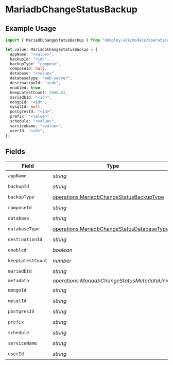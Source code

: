 # MariadbChangeStatusBackup

## Example Usage

```typescript
import { MariadbChangeStatusBackup } from "dokploy-sdk/models/operations";

let value: MariadbChangeStatusBackup = {
  appName: "<value>",
  backupId: "<id>",
  backupType: "compose",
  composeId: null,
  database: "<value>",
  databaseType: "web-server",
  destinationId: "<id>",
  enabled: true,
  keepLatestCount: 2948.61,
  mariadbId: "<id>",
  mongoId: "<id>",
  mysqlId: null,
  postgresId: "<id>",
  prefix: "<value>",
  schedule: "<value>",
  serviceName: "<value>",
  userId: "<id>",
};
```

## Fields

| Field                                                                                                    | Type                                                                                                     | Required                                                                                                 | Description                                                                                              |
| -------------------------------------------------------------------------------------------------------- | -------------------------------------------------------------------------------------------------------- | -------------------------------------------------------------------------------------------------------- | -------------------------------------------------------------------------------------------------------- |
| `appName`                                                                                                | *string*                                                                                                 | :heavy_check_mark:                                                                                       | N/A                                                                                                      |
| `backupId`                                                                                               | *string*                                                                                                 | :heavy_check_mark:                                                                                       | N/A                                                                                                      |
| `backupType`                                                                                             | [operations.MariadbChangeStatusBackupType](../../models/operations/mariadbchangestatusbackuptype.md)     | :heavy_check_mark:                                                                                       | N/A                                                                                                      |
| `composeId`                                                                                              | *string*                                                                                                 | :heavy_check_mark:                                                                                       | N/A                                                                                                      |
| `database`                                                                                               | *string*                                                                                                 | :heavy_check_mark:                                                                                       | N/A                                                                                                      |
| `databaseType`                                                                                           | [operations.MariadbChangeStatusDatabaseType](../../models/operations/mariadbchangestatusdatabasetype.md) | :heavy_check_mark:                                                                                       | N/A                                                                                                      |
| `destinationId`                                                                                          | *string*                                                                                                 | :heavy_check_mark:                                                                                       | N/A                                                                                                      |
| `enabled`                                                                                                | *boolean*                                                                                                | :heavy_check_mark:                                                                                       | N/A                                                                                                      |
| `keepLatestCount`                                                                                        | *number*                                                                                                 | :heavy_check_mark:                                                                                       | N/A                                                                                                      |
| `mariadbId`                                                                                              | *string*                                                                                                 | :heavy_check_mark:                                                                                       | N/A                                                                                                      |
| `metadata`                                                                                               | *operations.MariadbChangeStatusMetadataUnion*                                                            | :heavy_minus_sign:                                                                                       | N/A                                                                                                      |
| `mongoId`                                                                                                | *string*                                                                                                 | :heavy_check_mark:                                                                                       | N/A                                                                                                      |
| `mysqlId`                                                                                                | *string*                                                                                                 | :heavy_check_mark:                                                                                       | N/A                                                                                                      |
| `postgresId`                                                                                             | *string*                                                                                                 | :heavy_check_mark:                                                                                       | N/A                                                                                                      |
| `prefix`                                                                                                 | *string*                                                                                                 | :heavy_check_mark:                                                                                       | N/A                                                                                                      |
| `schedule`                                                                                               | *string*                                                                                                 | :heavy_check_mark:                                                                                       | N/A                                                                                                      |
| `serviceName`                                                                                            | *string*                                                                                                 | :heavy_check_mark:                                                                                       | N/A                                                                                                      |
| `userId`                                                                                                 | *string*                                                                                                 | :heavy_check_mark:                                                                                       | N/A                                                                                                      |